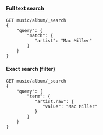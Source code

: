 #### Full text search
```
GET music/album/_search
{
    "query": {
        "match": {
           "artist": "Mac Miller"
        }
    }
}
```

#### Exact search (filter)
```
GET music/album/_search
{
    "query": {
        "term": {
           "artist.raw": {
              "value": "Mac Miller"
           }
        }
    }
}
```